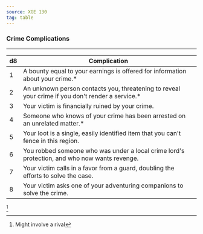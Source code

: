 ```yaml
---
source: XGE 130
tag: table
---
```


### Crime Complications
---
|d8|Complication|
|----|------------|
|1|A bounty equal to your earnings is offered for information about your crime.* |
|2|An unknown person contacts you, threatening to reveal your crime if you don't render a service.* |
|3|Your victim is financially ruined by your crime.|
|4|Someone who knows of your crime has been arrested on an unrelated matter.* |
|5|Your loot is a single, easily identified item that you can't fence in this region.|
|6|You robbed someone who was under a local crime lord's protection, and who now wants revenge.|
|7|Your victim calls in a favor from a guard, doubling the efforts to solve the case.|
|8|Your victim asks one of your adventuring companions to solve the crime.|
[^1] 

[^1]: Might involve a rival

